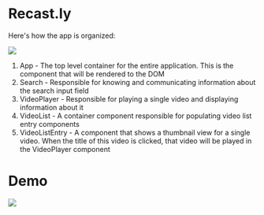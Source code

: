 # Recast.ly

Here's how the app is organized:

<img src="https://user-images.githubusercontent.com/7968370/28292844-f256c5f6-6b05-11e7-8df2-f34061d2c2f0.png">

1. App - The top level container for the entire application. This is the component that will be rendered to the DOM
2. Search - Responsible for knowing and communicating information about the search input field
3. VideoPlayer - Responsible for playing a single video and displaying information about it
4. VideoList - A container component responsible for populating video list entry components
5. VideoListEntry - A component that shows a thumbnail view for a single video. When the title of this video is clicked, that video will be played in the VideoPlayer component


# Demo
<img src="https://cloud.githubusercontent.com/assets/6980359/12561585/d24594a8-c355-11e5-9aa9-adb6e2c40a40.gif">
